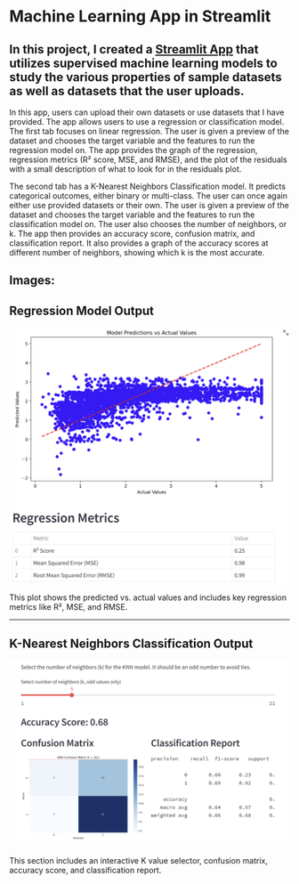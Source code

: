 # Machine Learning App in Streamlit

## In this project, I created a [Streamlit App](https://mlappapp-s3tpme9gkqwjtpv7zc675c.streamlit.app/) that utilizes supervised machine learning models to study the various properties of sample datasets as well as datasets that the user uploads.

In this app, users can upload their own datasets or use datasets that I have provided. The app allows users to use a regression or classification model. The first tab focuses on linear regression. The user is given a preview of the dataset and chooses the target variable and the features to run the regression model on. The app provides the graph of the regression, regression metrics (R² score, MSE, and RMSE), and the plot of the residuals with a small description of what to look for in the residuals plot. 

The second tab has a K-Nearest Neighbors Classification model. It predicts categorical outcomes, either binary or multi-class. The user can once again either use provided datasets or their own. The user is given a preview of the dataset and chooses the target variable and the features to run the classification model on. The user also chooses the number of neighbors, or k. The app then provides an accuracy score, confusion matrix, and classification report. It also provides a graph of the accuracy scores at different number of neighbors, showing which k is the most accurate. 

## Images:

## Regression Model Output

![Regression Model Results](/MLStreamlitApp/MLAppLinearReg.png)

This plot shows the predicted vs. actual values and includes key regression metrics like R², MSE, and RMSE.

---

## K-Nearest Neighbors Classification Output

![KNN Classification Results](/MLStreamlitApp/MLAppClassification.png)

This section includes an interactive K value selector, confusion matrix, accuracy score, and classification report.
